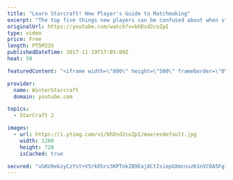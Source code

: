 ```yaml
---
title: "Learn Starcraft! New Player's Guide to Matchmaking"
excerpt: "The top five things new players can be confused about when starting off playing Starcraft 2!"
originalUrl: https://youtube.com/watch?v=bhDsd2coZpI
type: video
price: Free
length: PT5M33S
publishedDateTime: 2017-11-19T17:05:00Z
heat: 50

featuredContent: "<iframe width=\"800\" height=\"500\" frameborder=\"0\" src=\"https://www.youtube.com/embed/bhDsd2coZpI\" allow=\"accelerometer; autoplay; encrypted-media; gyroscope; picture-in-picture\" allowfullscreen></iframe>"

provider:
  name: WinterStarcraft
  domain: youtube.com

topics:
  - StarCraft 2

images:
  - url: https://i.ytimg.com/vi/bhDsd2coZpI/maxresdefault.jpg
    width: 1280
    height: 720
    isCached: true

secured: "uSKU9ekzyCzYst+V5rkEhrx3KPTnkZB9Eaj8CtIsiepGXmcnuzK1nVC0A5Fg1BaVk/0vtYXjJM55Y7JKRehUbrpglXyolLERoyLFIFfwOzAtbTHvN3q052ixemrt3tRuPWuhyutVp78WQjp2mA5zJfh7qL79OVKKQwJe031y84DKTJFeGoscZV+cDyY4mF3Gue4naJ3SDgInyfaKiwxXusTKd3f1lzRxX4zhx7QrsLD7Un10NeWDVdvRBlVQJ4pxdR+zHTXQR4f3oTc3TqTZCzGbEQbhCSOjLQ3DxIJdXSI5KyARF//XN5TBmTkjR+uJHeYlPHaWCzShuXcAAkg2DLxixONXo1FTfiAPU984ExavrBLRmh7U1qaZof8lUitotR8WFLhoPsapQNwygEjdwHG+DCqEpnxJOEI28ltMRFw=;ggSEeDUC7OoxhLNFlnpiQg=="
---
```


